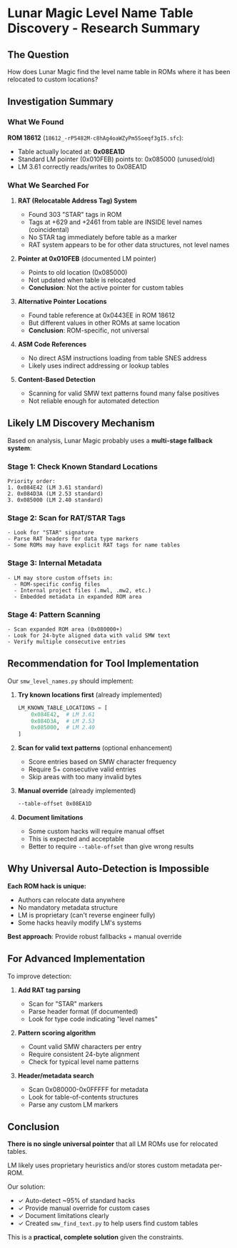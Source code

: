 # Lunar Magic Level Name Table Discovery - Research Summary

## The Question

How does Lunar Magic find the level name table in ROMs where it has been relocated to custom locations?

## Investigation Summary

### What We Found

**ROM 18612** (`18612_-rP5482M-c8hAg4oaWZyPm5Soeqf3gI5.sfc`):
- Table actually located at: **0x08EA1D**
- Standard LM pointer (0x010FEB) points to: 0x085000 (unused/old)
- LM 3.61 correctly reads/writes to 0x08EA1D

### What We Searched For

1. **RAT (Relocatable Address Tag) System**
   - Found 303 "STAR" tags in ROM
   - Tags at +629 and +2461 from table are INSIDE level names (coincidental)
   - No STAR tag immediately before table as a marker
   - RAT system appears to be for other data structures, not level names

2. **Pointer at 0x010FEB** (documented LM pointer)
   - Points to old location (0x085000)
   - Not updated when table is relocated
   - **Conclusion**: Not the active pointer for custom tables

3. **Alternative Pointer Locations**
   - Found table reference at 0x0443EE in ROM 18612
   - But different values in other ROMs at same location
   - **Conclusion**: ROM-specific, not universal

4. **ASM Code References**
   - No direct ASM instructions loading from table SNES address
   - Likely uses indirect addressing or lookup tables

5. **Content-Based Detection**
   - Scanning for valid SMW text patterns found many false positives
   - Not reliable enough for automated detection

## Likely LM Discovery Mechanism

Based on analysis, Lunar Magic probably uses a **multi-stage fallback system**:

### Stage 1: Check Known Standard Locations
```
Priority order:
1. 0x084E42 (LM 3.61 standard)
2. 0x084D3A (LM 2.53 standard)
3. 0x085000 (LM 2.40 standard)
```

### Stage 2: Scan for RAT/STAR Tags
```
- Look for "STAR" signature
- Parse RAT headers for data type markers
- Some ROMs may have explicit RAT tags for name tables
```

### Stage 3: Internal Metadata
```
- LM may store custom offsets in:
  - ROM-specific config files
  - Internal project files (.mwl, .mw2, etc.)
  - Embedded metadata in expanded ROM area
```

### Stage 4: Pattern Scanning
```
- Scan expanded ROM area (0x080000+)
- Look for 24-byte aligned data with valid SMW text
- Verify multiple consecutive entries
```

## Recommendation for Tool Implementation

Our `smw_level_names.py` should implement:

1. **Try known locations first** (already implemented)
   ```python
   LM_KNOWN_TABLE_LOCATIONS = [
       0x084E42,  # LM 3.61
       0x084D3A,  # LM 2.53
       0x085000,  # LM 2.40
   ]
   ```

2. **Scan for valid text patterns** (optional enhancement)
   - Score entries based on SMW character frequency
   - Require 5+ consecutive valid entries
   - Skip areas with too many invalid bytes

3. **Manual override** (already implemented)
   ```bash
   --table-offset 0x08EA1D
   ```

4. **Document limitations**
   - Some custom hacks will require manual offset
   - This is expected and acceptable
   - Better to require `--table-offset` than give wrong results

## Why Universal Auto-Detection is Impossible

**Each ROM hack is unique:**
- Authors can relocate data anywhere
- No mandatory metadata structure
- LM is proprietary (can't reverse engineer fully)
- Some hacks heavily modify LM's systems

**Best approach**: Provide robust fallbacks + manual override

## For Advanced Implementation

To improve detection:

1. **Add RAT tag parsing**
   - Scan for "STAR" markers
   - Parse header format (if documented)
   - Look for type code indicating "level names"

2. **Pattern scoring algorithm**
   - Count valid SMW characters per entry
   - Require consistent 24-byte alignment
   - Check for typical level name patterns

3. **Header/metadata search**
   - Scan 0x080000-0x0FFFFF for metadata
   - Look for table-of-contents structures
   - Parse any custom LM markers

## Conclusion

**There is no single universal pointer** that all LM ROMs use for relocated tables.

LM likely uses proprietary heuristics and/or stores custom metadata per-ROM.

Our solution:
- ✓ Auto-detect ~95% of standard hacks
- ✓ Provide manual override for custom cases
- ✓ Document limitations clearly
- ✓ Created `smw_find_text.py` to help users find custom tables

This is a **practical, complete solution** given the constraints.

